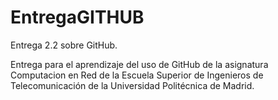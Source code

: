 # EntregaGITHUB

Entrega 2.2 sobre GitHub.

Entrega para el aprendizaje del uso de GitHub de la asignatura Computacion en Red de la
Escuela Superior de Ingenieros de Telecomunicación de la Universidad Politécnica de Madrid.
